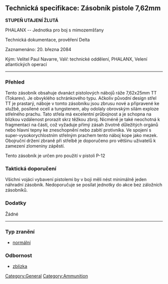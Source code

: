 ## Technická specifikace: Zásobník pistole 7,62mm

**STUPEŇ UTAJENÍ ŽLUTÁ**

PHALANX -- Jednotka pro boj s mimozemšťany

Technická dokumentace, prověření Delta

Zaznamenáno: 20. března 2084

Kým: Velitel Paul Navarre, VaV: technické oddělení, PHALANX, Velení
atlantických operací

------------------------------------------------------------------------

### Přehled

Tento zásobník obsahuje dvanáct pistolových nábojů ráže 7,62x25mm TT
(Tokarev). Je obvyklého schránkového typu. Ačkoliv původní design střel
TT je prastarý, náboje v tomto zásobníku jsou zbrusu nové a připravené
ke službě, posílené ocelí a tungstenem, aby odolaly obrovským silám
exploze střelného prachu. Tato střela má excelentní průbojnost a je
schopna na blízkou vzdálenost prorazit skrz těžkou zbroj. Nicméně je
také neochotná k fragmentaci na části, což vyžaduje přímý zásah životně
důležitých orgánů nebo hlavní tepny ke zneschopnění nebo zabití
protivníka. Ve spojení s super-vysokorychlostním střelným prachem tento
náboj kope jako mezek. Obojruční držení zbraně při střelbě je doporučeno
pro většinu uživatelů k zamezení zlomeniny zápěstí.

Tento zásobník je určen pro použití v pistoli P-12

### Taktická doporučení

Všichni vojáci vybavení pistolemi by v boji měli nést minimálně jeden
náhradní zásobník. Nedoporučuje se posílat jednotky do akce bez
záložních zásobníků.

### Dodatky

Žádné

------------------------------------------------------------------------

### Typ zranění

- [normální](Damage/normal "wikilink")

### Odbornost

- [zblízka](Skills/close "wikilink")

[Category:General](Category:General "wikilink")
[Category:Ammunition](Category:Ammunition "wikilink")